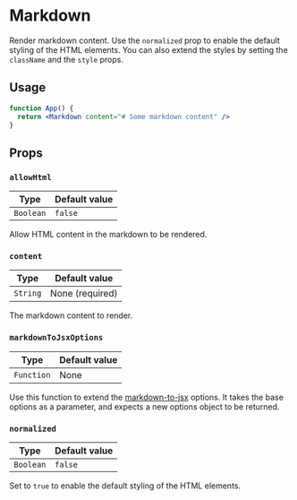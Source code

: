 # Markdown

Render markdown content. Use the `normalized` prop to enable the default styling of the HTML elements. You can also extend the styles by setting the `className` and the `style` props.

## Usage

```jsx
function App() {
  return <Markdown content="# Some markdown content" />
}
```

## Props

### `allowHtml`

| Type      | Default value |
| --------- | ------------- |
| `Boolean` | `false`       |

Allow HTML content in the markdown to be rendered.

### `content`

| Type     | Default value   |
| -------- | --------------- |
| `String` | None (required) |

The markdown content to render.

### `markdownToJsxOptions`

| Type       | Default value |
| ---------- | ------------- |
| `Function` | None          |

Use this function to extend the [markdown-to-jsx](https://github.com/probablyup/markdown-to-jsx) options. It takes the base options as a parameter, and expects a new options object to be returned.

### `normalized`

| Type      | Default value |
| --------- | ------------- |
| `Boolean` | `false`       |

Set to `true` to enable the default styling of the HTML elements.
